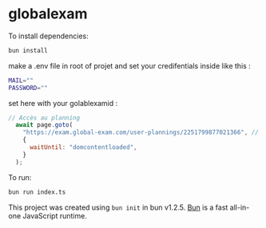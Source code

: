 # globalexam

To install dependencies:

```bash
bun install
```

make a .env file in root of projet and set your credifentials inside like this : 
```bash
MAIL=""
PASSWORD=""
```

set here with your golablexamid :
```javascript
// Accès au planning
  await page.goto(
    "https://exam.global-exam.com/user-plannings/2251799877021366", // your id here 
    {
      waitUntil: "domcontentloaded",
    }
  );
```

To run:

```bash
bun run index.ts
```

This project was created using `bun init` in bun v1.2.5. [Bun](https://bun.sh) is a fast all-in-one JavaScript runtime.
